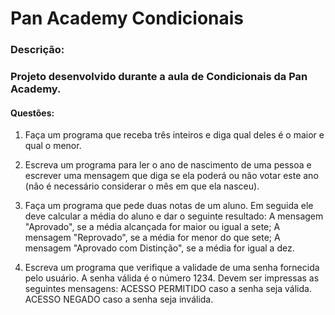 # Pan Academy Condicionais

### Descrição:

### Projeto desenvolvido durante a aula de Condicionais da Pan Academy.

#### Questões:

1. Faça um programa que receba três inteiros e diga qual deles é o maior e qual o menor.
						
2. Escreva um programa para ler o ano de nascimento de uma pessoa e escrever 
   uma mensagem que diga se ela poderá ou não votar este ano 
   (não	é necessário considerar	o mês em que ela nasceu).
			
3. Faça um programa que pede duas notas de um aluno. Em seguida ele deve calcular a média do aluno e dar o seguinte resultado:
   A mensagem "Aprovado", se a média alcançada for maior ou igual a sete;
   A mensagem "Reprovado", se a média for menor do que sete;
   A mensagem "Aprovado com Distinção", se a média for igual a dez.

4. Escreva um programa que verifique a validade de uma senha fornecida pelo usuário. A senha válida é o número 1234.
   Devem ser impressas as seguintes mensagens: ACESSO	PERMITIDO caso a senha seja válida. 
   ACESSO NEGADO caso a	senha seja inválida.

